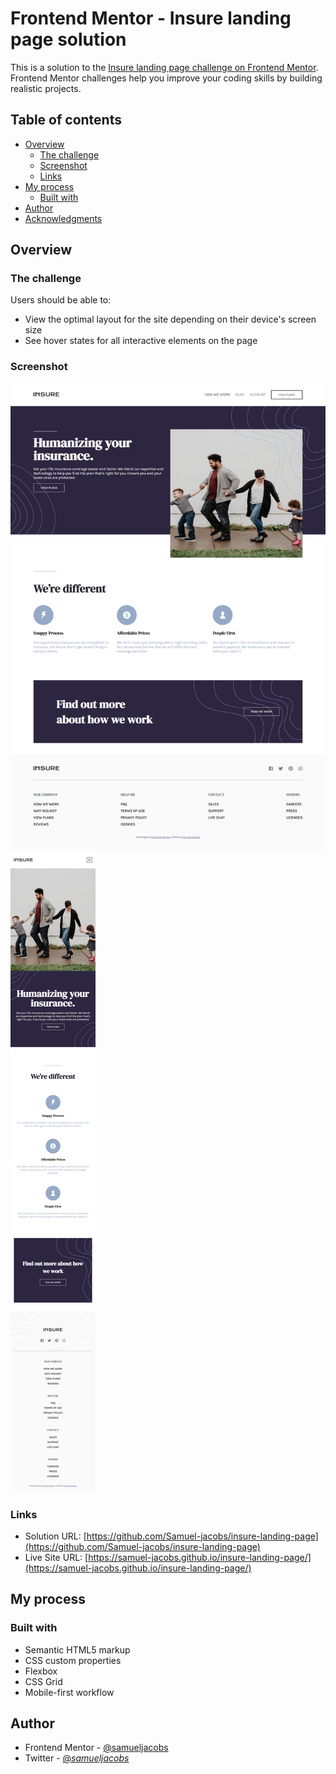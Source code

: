 # Frontend Mentor - Insure landing page solution

This is a solution to the [Insure landing page challenge on Frontend Mentor](https://www.frontendmentor.io/challenges/insure-landing-page-uTU68JV8). Frontend Mentor challenges help you improve your coding skills by building realistic projects. 

## Table of contents

- [Overview](#overview)
  - [The challenge](#the-challenge)
  - [Screenshot](#screenshot)
  - [Links](#links)
- [My process](#my-process)
  - [Built with](#built-with)
- [Author](#author)
- [Acknowledgments](#acknowledgments)



## Overview

### The challenge

Users should be able to:

- View the optimal layout for the site depending on their device's screen size
- See hover states for all interactive elements on the page

### Screenshot

![](./images/insure-desktop.png)
![](./images/insure-mobile.png)



### Links

- Solution URL: [https://github.com/Samuel-jacobs/insure-landing-page](https://github.com/Samuel-jacobs/insure-landing-page)
- Live Site URL: [https://samuel-jacobs.github.io/insure-landing-page/](https://samuel-jacobs.github.io/insure-landing-page/)

## My process

### Built with

- Semantic HTML5 markup
- CSS custom properties
- Flexbox
- CSS Grid
- Mobile-first workflow


## Author

- Frontend Mentor - [@samueljacobs](https://www.frontendmentor.io/profile/samueljacobs)
- Twitter - [@_samueljacobs_](https://www.twitter.com/_samueljacobs_)

